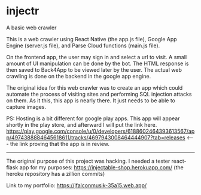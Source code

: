 # injectr
A basic web crawler

This is a web crawler using React Native (the app.js file), Google App Engine (server.js file), and Parse Cloud functions (main.js file).

On the frontend app, the user may sign in and select a url to visit. A small amount of UI manipulation can be done by the bot. 
The HTML response is then saved to Back4App to be viewed later by the user. The actual web crawling is done on the backend in the google app engine.

The original idea for this web crawler was to create an app which could automate the process of visiting sites and performing SQL injection attacks on them. 
As it this, this app is nearly there. It just needs to be able to capture images.

PS: Hosting is a bit different for google play apps. This app will appear shortly in the play store, and afterward I will put the link here.
https://play.google.com/console/u/0/developers/6188602464393613567/app/4974388884645618611/tracks/4697943008464444907?tab=releases <--- the link proving that the app is in review.

--------

The original purpose of this project was hacking. I needed a tester react-flask app for my purposes: https://injectable-shop.herokuapp.com/ (the heroku repository has a zillion commits)


Link to my portfolio: https://jfalconmusik-35a15.web.app/
